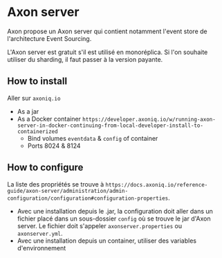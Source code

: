 # Axon server
Axon propose un Axon server qui contient notamment l'event store de l'architecture Event Sourcing.

L'Axon server est gratuit s'il est utilisé en monoréplica. Si l'on souhaite utiliser du sharding, il faut passer à la version payante.

## How to install
Aller sur `axoniq.io`
* As a jar
* As a Docker container `https://developer.axoniq.io/w/running-axon-server-in-docker-continuing-from-local-developer-install-to-containerized`
    * Bind volumes `eventdata` & `config` of container
    * Ports 8024 & 8124

## How to configure
La liste des propriétés se trouve à `https://docs.axoniq.io/reference-guide/axon-server/administration/admin-configuration/configuration#configuration-properties`.
* Avec une installation depuis le .jar, la configuration doit aller dans un fichier placé dans un sous-dossier `config` où se trouve le jar d'Axon server. Le fichier doit s'appeler `axonserver.properties` ou `axonserver.yml`.
* Avec une installation depuis un container, utiliser des variables d'environnement
